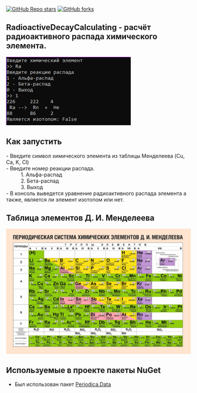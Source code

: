 [![GitHub Repo stars](https://img.shields.io/github/stars/RusskiyPythonist/RadioactiveDecayCalculating?style=social)](https://github.com/RusskiyPythonist/RadioactiveDecayCalculating)
[![GitHub forks](https://img.shields.io/github/forks/RusskiyPythonist/RadioactiveDecayCalculating?style=social)](https://github.com/RusskiyPythonist/RadioactiveDecayCalculating)

## **RadioactiveDecayCalculating** - расчёт радиоактивного распада химического элемента.

<img src="RadioactiveDecayCalculating/Images/Image_1.png">

## Как запустить
<dl>
<dt>- Введите символ химического элемента из таблицы Менделеева (Cu, Ca, K, Cl)</dt>
<dt>- Введите номер реакции распада.</dt>
	<dd>1. Альфа-распад</dd>
	<dd>2. Бета-распад</dd>
	<dd>3. Выход</dd>
<dt>- В консоль выведется уравнение радиоактивного распада элемента а также, является ли элемент изотопом или нет.</dt>
</dl>

## Таблица элементов Д. И. Менделеева
<img src="RadioactiveDecayCalculating/Images/Table.jpg">

## Используемые в проекте пакеты NuGet
- Был использован пакет <a href="https://github.com/Bluegrams/periodic-table-data">Periodica.Data</a>